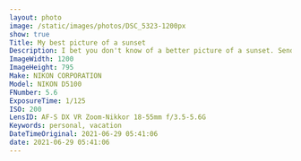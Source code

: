```yaml
---
layout: photo
image: /static/images/photos/DSC_5323-1200px
show: true
Title: My best picture of a sunset
Description: I bet you don't know of a better picture of a sunset. Send it to me. I will fight you.
ImageWidth: 1200
ImageHeight: 795
Make: NIKON CORPORATION
Model: NIKON D5100
FNumber: 5.6
ExposureTime: 1/125
ISO: 200
LensID: AF-S DX VR Zoom-Nikkor 18-55mm f/3.5-5.6G
Keywords: personal, vacation
DateTimeOriginal: 2021-06-29 05:41:06
date: 2021-06-29 05:41:06
---
```

